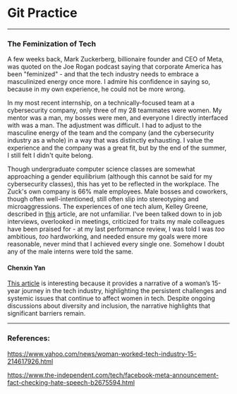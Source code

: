 # Git Practice

---

### The Feminization of Tech

A few weeks back, Mark Zuckerberg, billionaire founder and CEO of Meta, was quoted on the Joe Rogan podcast saying that corporate America has been "feminized" - and that the tech industry needs to embrace a masculinized energy once more. I admire his confidence in saying so, because in my own experience, he could not be more wrong. 

In my most recent internship, on a technically-focused team at a cybersecurity company, only three of my 28 teammates were women. My mentor was a man, my bosses were men, and everyone I directly interfaced with was a man. The adjustment was difficult. I had to adjust to the masculine energy of the team and the company (and the cybersecurity industry as a whole) in a way that was distinctly exhausting. I value the experience and the company was a great fit, but by the end of the summer, I still felt I didn't quite belong. 

Though undergraduate computer science classes are somewhat approaching a gender equilibrium (although this cannot be said for my cybersecurity classes), this has yet to be reflected in the workplace. The Zuck's own company is 66% male employees. Male bosses and coworkers, though often well-intentioned, still often slip into stereotyping and microaggressions. The experiences of one tech alum, Kelley Greene, described in [this](https://www.yahoo.com/news/woman-worked-tech-industry-15-214617926.html) article, are not unfamiliar. I've been talked down to in job interviews, overlooked in meetings, criticized for traits my male colleagues have been praised for - at my last performance review, I was told I was *too* ambitious, *too* hardworking, and needed ensure my goals were more reasonable, never mind that I achieved every single one. Somehow I doubt any of the male interns were told the same. 

#### Chenxin Yan

[This article](https://www.yahoo.com/news/woman-worked-tech-industry-15-214617926.html) is interesting because it provides a narrative of a woman’s 15-year journey in the tech industry, highlighting the persistent challenges and systemic issues that continue to affect women in tech. Despite ongoing discussions about diversity and inclusion, the narrative highlights that significant barriers remain.

---

### References:

https://www.yahoo.com/news/woman-worked-tech-industry-15-214617926.html

https://www.the-independent.com/tech/facebook-meta-announcement-fact-checking-hate-speech-b2675594.html